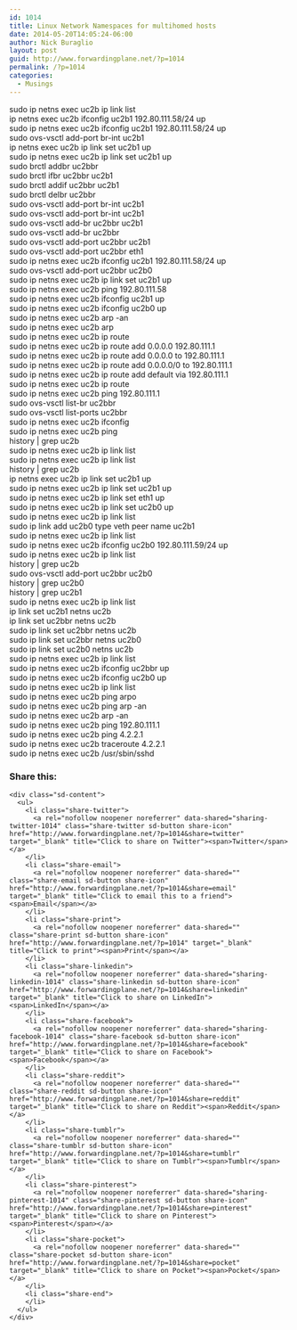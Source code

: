 ```yaml
---
id: 1014
title: Linux Network Namespaces for multihomed hosts
date: 2014-05-20T14:05:24-06:00
author: Nick Buraglio
layout: post
guid: http://www.forwardingplane.net/?p=1014
permalink: /?p=1014
categories:
  - Musings
---
```

sudo ip netns exec uc2b ip link list  
ip netns exec uc2b ifconfig uc2b1 192.80.111.58/24 up  
sudo ip netns exec uc2b ifconfig uc2b1 192.80.111.58/24 up  
sudo ovs-vsctl add-port br-int uc2b1  
ip netns exec uc2b ip link set uc2b1 up  
sudo ip netns exec uc2b ip link set uc2b1 up  
sudo brctl addbr uc2bbr  
sudo brctl ifbr uc2bbr uc2b1  
sudo brctl addif uc2bbr uc2b1  
sudo brctl delbr uc2bbr  
sudo ovs-vsctl add-port br-int uc2b1  
sudo ovs-vsctl add-port br-int uc2b1  
sudo ovs-vsctl add-br uc2bbr uc2b1  
sudo ovs-vsctl add-br uc2bbr  
sudo ovs-vsctl add-port uc2bbr uc2b1  
sudo ovs-vsctl add-port uc2bbr eth1  
sudo ip netns exec uc2b ifconfig uc2b1 192.80.111.58/24 up  
sudo ovs-vsctl add-port uc2bbr uc2b0  
sudo ip netns exec uc2b ip link set uc2b1 up  
sudo ip netns exec uc2b ping 192.80.111.58  
sudo ip netns exec uc2b ifconfig uc2b1 up  
sudo ip netns exec uc2b ifconfig uc2b0 up  
sudo ip netns exec uc2b arp -an  
sudo ip netns exec uc2b arp  
sudo ip netns exec uc2b ip route  
sudo ip netns exec uc2b ip route add 0.0.0.0 192.80.111.1  
sudo ip netns exec uc2b ip route add 0.0.0.0 to 192.80.111.1  
sudo ip netns exec uc2b ip route add 0.0.0.0/0 to 192.80.111.1  
sudo ip netns exec uc2b ip route add default via 192.80.111.1  
sudo ip netns exec uc2b ip route  
sudo ip netns exec uc2b ping 192.80.111.1  
sudo ovs-vsctl list-br uc2bbr  
sudo ovs-vsctl list-ports uc2bbr  
sudo ip netns exec uc2b ifconfig  
sudo ip netns exec uc2b ping  
history | grep uc2b  
sudo ip netns exec uc2b ip link list  
sudo ip netns exec uc2b ip link list  
history | grep uc2b  
ip netns exec uc2b ip link set uc2b1 up  
sudo ip netns exec uc2b ip link set uc2b1 up  
sudo ip netns exec uc2b ip link set eth1 up  
sudo ip netns exec uc2b ip link set uc2b0 up  
sudo ip netns exec uc2b ip link list  
sudo ip link add uc2b0 type veth peer name uc2b1  
sudo ip netns exec uc2b ip link list  
sudo ip netns exec uc2b ifconfig uc2b0 192.80.111.59/24 up  
sudo ip netns exec uc2b ip link list  
history | grep uc2b  
sudo ovs-vsctl add-port uc2bbr uc2b0  
history | grep uc2b0  
history | grep uc2b1  
sudo ip netns exec uc2b ip link list  
ip link set uc2b1 netns uc2b  
ip link set uc2bbr netns uc2b  
sudo ip link set uc2bbr netns uc2b  
sudo ip link set uc2bbr netns uc2b0  
sudo ip link set uc2b0 netns uc2b  
sudo ip netns exec uc2b ip link list  
sudo ip netns exec uc2b ifconfig uc2bbr up  
sudo ip netns exec uc2b ifconfig uc2b0 up  
sudo ip netns exec uc2b ip link list  
sudo ip netns exec uc2b ping arpo  
sudo ip netns exec uc2b ping arp -an  
sudo ip netns exec uc2b arp -an  
sudo ip netns exec uc2b ping 192.80.111.1  
sudo ip netns exec uc2b ping 4.2.2.1  
sudo ip netns exec uc2b traceroute 4.2.2.1  
sudo ip netns exec uc2b /usr/sbin/sshd

<div class="sharedaddy sd-sharing-enabled">
  <div class="robots-nocontent sd-block sd-social sd-social-icon-text sd-sharing">
    <h3 class="sd-title">
      Share this:
    </h3>
    
    <div class="sd-content">
      <ul>
        <li class="share-twitter">
          <a rel="nofollow noopener noreferrer" data-shared="sharing-twitter-1014" class="share-twitter sd-button share-icon" href="http://www.forwardingplane.net/?p=1014&share=twitter" target="_blank" title="Click to share on Twitter"><span>Twitter</span></a>
        </li>
        <li class="share-email">
          <a rel="nofollow noopener noreferrer" data-shared="" class="share-email sd-button share-icon" href="http://www.forwardingplane.net/?p=1014&share=email" target="_blank" title="Click to email this to a friend"><span>Email</span></a>
        </li>
        <li class="share-print">
          <a rel="nofollow noopener noreferrer" data-shared="" class="share-print sd-button share-icon" href="http://www.forwardingplane.net/?p=1014" target="_blank" title="Click to print"><span>Print</span></a>
        </li>
        <li class="share-linkedin">
          <a rel="nofollow noopener noreferrer" data-shared="sharing-linkedin-1014" class="share-linkedin sd-button share-icon" href="http://www.forwardingplane.net/?p=1014&share=linkedin" target="_blank" title="Click to share on LinkedIn"><span>LinkedIn</span></a>
        </li>
        <li class="share-facebook">
          <a rel="nofollow noopener noreferrer" data-shared="sharing-facebook-1014" class="share-facebook sd-button share-icon" href="http://www.forwardingplane.net/?p=1014&share=facebook" target="_blank" title="Click to share on Facebook"><span>Facebook</span></a>
        </li>
        <li class="share-reddit">
          <a rel="nofollow noopener noreferrer" data-shared="" class="share-reddit sd-button share-icon" href="http://www.forwardingplane.net/?p=1014&share=reddit" target="_blank" title="Click to share on Reddit"><span>Reddit</span></a>
        </li>
        <li class="share-tumblr">
          <a rel="nofollow noopener noreferrer" data-shared="" class="share-tumblr sd-button share-icon" href="http://www.forwardingplane.net/?p=1014&share=tumblr" target="_blank" title="Click to share on Tumblr"><span>Tumblr</span></a>
        </li>
        <li class="share-pinterest">
          <a rel="nofollow noopener noreferrer" data-shared="sharing-pinterest-1014" class="share-pinterest sd-button share-icon" href="http://www.forwardingplane.net/?p=1014&share=pinterest" target="_blank" title="Click to share on Pinterest"><span>Pinterest</span></a>
        </li>
        <li class="share-pocket">
          <a rel="nofollow noopener noreferrer" data-shared="" class="share-pocket sd-button share-icon" href="http://www.forwardingplane.net/?p=1014&share=pocket" target="_blank" title="Click to share on Pocket"><span>Pocket</span></a>
        </li>
        <li class="share-end">
        </li>
      </ul>
    </div>
  </div>
</div>
